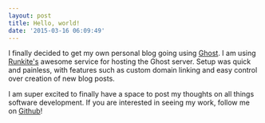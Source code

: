 ```yaml
---
layout: post
title: Hello, world!
date: '2015-03-16 06:09:49'
---
```



I finally decided to get my own personal blog going using [Ghost](ghost.org). I am using [Runkite's](runkite.com) awesome service for hosting the Ghost server. Setup was quick and painless, with features such as custom domain linking and easy control over creation of new blog posts.

I am super excited to finally have a space to post my thoughts on all things software development. If you are interested in seeing my work, follow me on [Github](github.com/jadengore)!